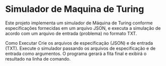 # Simulador de Maquina de Turing

Este projeto implementa um simulador de Máquina de Turing conforme especificações fornecidas em um arquivo JSON, e executa a simulação de acordo com um arquivo de entrada (problema) no formato TXT.

Como Executar
Crie os arquivos de especificação (JSON) e de entrada (TXT).
Execute o simulador passando os arquivos de especificação e de entrada como argumentos.
O programa gerará a fita final e exibirá o resultado na linha de comando.
